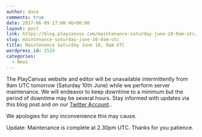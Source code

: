 ```yaml
---
author: dave
comments: true
date: 2017-06-09 17:00:46+00:00
layout: post
link: https://blog.playcanvas.com/maintenance-saturday-june-10-9am-utc/
slug: maintenance-saturday-june-10-9am-utc
title: Maintenance Saturday June 10, 9am UTC
wordpress_id: 2529
categories:
  - News
---
```


The PlayCanvas website and editor will be unavailable intermittently from 9am UTC tomorrow (Saturday 10th June) while we perform server maintenance. We will endeavor to keep downtime to a minimum but the period of downtime may be several hours. Stay informed with updates via this blog post and on our [Twitter Account](https://twitter.com/playcanvas)..

We apologies for any inconvenience this may cause.

Update: Maintenance is complete at 2.30pm UTC. Thanks for you patience.
